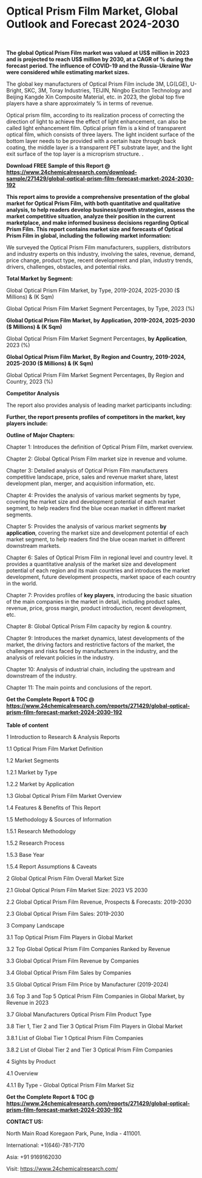 <h1>Optical Prism Film Market, Global Outlook and Forecast 2024-2030</h1><br/><p><strong>The global Optical Prism Film market was valued at US$ million in 2023 and is projected to reach US$ million by 2030, at a <strong>CAGR</strong> of % during the forecast period. The influence of COVID-19 and the Russia-Ukraine War were considered while estimating market sizes.</strong></p><p>The global key manufacturers of Optical Prism Film include 3M, LG(LGE), U-Bright, SKC, 3M, Toray Industries, TEIJIN, Ningbo Exciton Technology and Beijing Kangde Xin Composite Material, etc. in 2023, the global top five players have a share approximately % in terms of revenue.</p><p>Optical prism film, according to its realization process of correcting the direction of light to achieve the effect of light enhancement, can also be called light enhancement film. Optical prism film is a kind of transparent optical film, which consists of three layers. The light incident surface of the bottom layer needs to be provided with a certain haze through back coating, the middle layer is a transparent PET substrate layer, and the light exit surface of the top layer is a microprism structure. .</p><div><b>Download FREE Sample of this Report @ <a href="https://www.24chemicalresearch.com/download-sample/271429/global-optical-prism-film-forecast-market-2024-2030-192">https://www.24chemicalresearch.com/download-sample/271429/global-optical-prism-film-forecast-market-2024-2030-192</a></b></div><p><strong>This report aims to provide a comprehensive presentation of the global market for Optical Prism Film, with both quantitative and qualitative analysis, to help readers develop business/growth strategies, assess the market competitive situation, analyze their position in the current marketplace, and make informed business decisions regarding Optical Prism Film. This report contains market size and forecasts of Optical Prism Film in global, including the following market information:</strong></p><p>We surveyed the Optical Prism Film manufacturers, suppliers, distributors and industry experts on this industry, involving the sales, revenue, demand, price change, product type, recent development and plan, industry trends, drivers, challenges, obstacles, and potential risks.</p><p><strong>Total Market by Segment:</strong></p><p>Global Optical Prism Film Market, by Type, 2019-2024, 2025-2030 ($ Millions) & (K Sqm)</p><p>Global Optical Prism Film Market Segment Percentages, by Type, 2023 (%)</p><p><strong>Global Optical Prism Film Market, <strong>by Application</strong>, 2019-2024, 2025-2030 ($ Millions) & (K Sqm)</strong></p><p>Global Optical Prism Film Market Segment Percentages, <strong>by Application</strong>, 2023 (%)</p><p><strong>Global Optical Prism Film Market, By Region and Country, 2019-2024, 2025-2030 ($ Millions) & (K Sqm)</strong></p><p>Global Optical Prism Film Market Segment Percentages, By Region and Country, 2023 (%)</p><p><strong>Competitor Analysis</strong></p><p>The report also provides analysis of leading market participants including:</p><p><strong>Further, the report presents profiles of competitors in the market, <strong>key players</strong> include:</strong></p><p><strong>Outline of Major Chapters:</strong></p><p>Chapter 1: Introduces the definition of Optical Prism Film, market overview.</p><p>Chapter 2: Global Optical Prism Film market size in revenue and volume.</p><p>Chapter 3: Detailed analysis of Optical Prism Film manufacturers competitive landscape, price, sales and revenue market share, latest development plan, merger, and acquisition information, etc.</p><p>Chapter 4: Provides the analysis of various market segments by type, covering the market size and development potential of each market segment, to help readers find the blue ocean market in different market segments.</p><p>Chapter 5: Provides the analysis of various market segments <strong>by application</strong>, covering the market size and development potential of each market segment, to help readers find the blue ocean market in different downstream markets.</p><p>Chapter 6: Sales of Optical Prism Film in regional level and country level. It provides a quantitative analysis of the market size and development potential of each region and its main countries and introduces the market development, future development prospects, market space of each country in the world.</p><p>Chapter 7: Provides profiles of <strong>key players</strong>, introducing the basic situation of the main companies in the market in detail, including product sales, revenue, price, gross margin, product introduction, recent development, etc.</p><p>Chapter 8: Global Optical Prism Film capacity by region & country.</p><p>Chapter 9: Introduces the market dynamics, latest developments of the market, the driving factors and restrictive factors of the market, the challenges and risks faced by manufacturers in the industry, and the analysis of relevant policies in the industry.</p><p>Chapter 10: Analysis of industrial chain, including the upstream and downstream of the industry.</p><p>Chapter 11: The main points and conclusions of the report.</p><div><b>Get the Complete Report & TOC @ <a href="https://www.24chemicalresearch.com/reports/271429/global-optical-prism-film-forecast-market-2024-2030-192">https://www.24chemicalresearch.com/reports/271429/global-optical-prism-film-forecast-market-2024-2030-192</a></b></div><br><b>Table of content</b><p>1 Introduction to Research & Analysis Reports<br />
 
  1.1 Optical Prism Film Market Definition<br />
 
  1.2 Market Segments<br />
 
  1.2.1 Market by Type<br />
 
  1.2.2 Market by Application<br />
 
  1.3 Global Optical Prism Film Market Overview<br />
 
  1.4 Features & Benefits of This Report<br />
 
  1.5 Methodology & Sources of Information<br />
 
  1.5.1 Research Methodology<br />
 
  1.5.2 Research Process<br />
 
  1.5.3 Base Year<br />
 
  1.5.4 Report Assumptions & Caveats<br />
 
 2 Global Optical Prism Film Overall Market Size<br />
 
  2.1 Global Optical Prism Film Market Size: 2023 VS 2030<br />
 
  2.2 Global Optical Prism Film Revenue, Prospects & Forecasts: 2019-2030<br />
 
  2.3 Global Optical Prism Film Sales: 2019-2030<br />
 
 3 Company Landscape<br />
 
  3.1 Top Optical Prism Film Players in Global Market<br />
 
  3.2 Top Global Optical Prism Film Companies Ranked by Revenue<br />
 
  3.3 Global Optical Prism Film Revenue by Companies<br />
 
  3.4 Global Optical Prism Film Sales by Companies<br />
 
  3.5 Global Optical Prism Film Price by Manufacturer (2019-2024)<br />
 
  3.6 Top 3 and Top 5 Optical Prism Film Companies in Global Market, by Revenue in 2023<br />
 
  3.7 Global Manufacturers Optical Prism Film Product Type<br />
 
  3.8 Tier 1, Tier 2 and Tier 3 Optical Prism Film Players in Global Market<br />
 
  3.8.1 List of Global Tier 1 Optical Prism Film Companies<br />
 
  3.8.2 List of Global Tier 2 and Tier 3 Optical Prism Film Companies<br />
 
 4 Sights by Product<br />
 
  4.1 Overview<br />
 
  4.1.1 By Type - Global Optical Prism Film Market Siz<br><div><b>Get the Complete Report & TOC @ <a href="https://www.24chemicalresearch.com/reports/271429/global-optical-prism-film-forecast-market-2024-2030-192">https://www.24chemicalresearch.com/reports/271429/global-optical-prism-film-forecast-market-2024-2030-192</a></b></div></p>
 
 <b>CONTACT US:</b><br>
 
 North Main Road Koregaon Park, Pune, India - 411001.<br/>
 
 International: +1(646)-781-7170<br/>
 
 Asia: +91 9169162030<br/>
 
 Visit: <a href="https://www.24chemicalresearch.com/">https://www.24chemicalresearch.com/</a>
 
 <br>